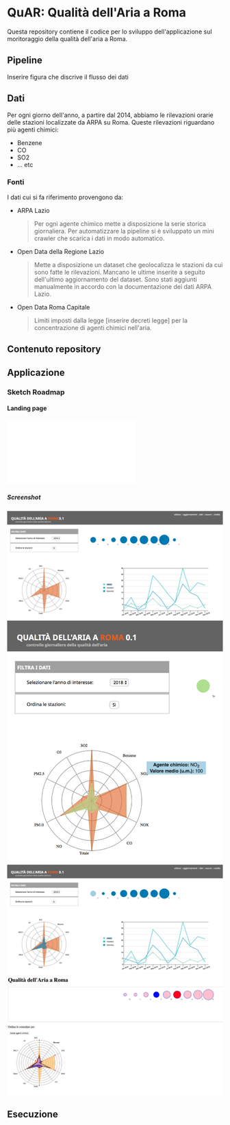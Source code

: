 # QuAR: Qualità dell'Aria a Roma

Questa repository contiene il codice per lo sviluppo dell'applicazione sul moritoraggio della qualità dell'aria a Roma.

## Pipeline
Inserire figura che discrive il flusso dei dati

## Dati
Per ogni giorno dell'anno, a partire dal 2014, abbiamo le rilevazioni orarie delle stazioni localizzate da ARPA su Roma. Queste rilevazioni riguardano più agenti chimici:

* Benzene
* CO
* SO2
* ... etc


### Fonti
I dati cui si fa riferimento provengono da:

* ARPA Lazio 

	> Per ogni agente chimico mette a disposizione la serie storica giornaliera. Per automatizzare la pipeline si è sviluppato un mini crawler che scarica i dati in modo automatico.
 
* Open Data della Regione Lazio

	> Mette a disposizione un dataset che geolocalizza le stazioni da cui sono fatte le rilevazioni. Mancano le ultime inserite a seguito dell'ultimo aggiornamento del dataset. Sono stati aggiunti manualmente in accordo con la documentazione dei dati ARPA Lazio.
	
* Open Data Roma Capitale

	> Limiti imposti dalla legge [inserire decreti legge] per la concentrazione di agenti chimici nell'aria.



## Contenuto repository


## Applicazione

### Sketch Roadmap

#### Landing page
![alt text](img/landing_page/sketch_landingpge.pdf)

##### Screenshot
![alt text](img/landing_page/dashboard.png)
![alt text](img/landing_page/tooltip.png)
![alt text](img/landing_page/centralina_selection.png)
![alt text](img/landing_page/click_bolla.png)




## Esecuzione


